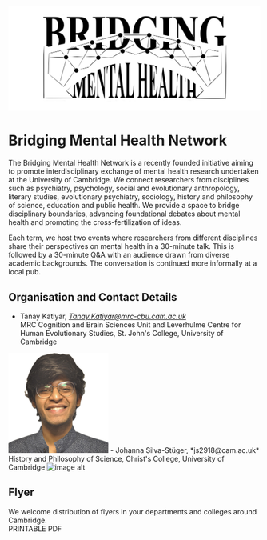 ![image alt](https://github.com/bridgingmentalhealth/bridgingmentalhealth.github.com/blob/main/pictures/Bridging%20Logo%20horizontal.jpeg?raw=true)   
# Bridging Mental Health Network
The Bridging Mental Health Network is a recently founded initiative aiming to promote interdisciplinary exchange of mental health research undertaken at the University of Cambridge. We connect researchers from disciplines such as psychiatry, psychology, social and evolutionary anthropology, literary studies, evolutionary psychiatry, sociology, history and philosophy of science, education and public health. We provide a space to bridge disciplinary boundaries, advancing foundational debates about mental health and promoting the cross-fertilization of ideas.   

Each term, we host two events where researchers from different disciplines share their perspectives on mental health in a 30-minute talk. This is followed by a 30-minute Q&A with an audience drawn from diverse academic backgrounds. The conversation is continued more informally at a local pub. 


## Organisation and Contact Details  
- Tanay Katiyar, *Tanay.Katiyar@mrc-cbu.cam.ac.uk*   
  MRC Cognition and Brain Sciences Unit and Leverhulme Centre for Human Evolutionary Studies, St. John's College, University of Cambridge   
 <img src="/pictures/Subject.jpeg" alt="image alt" width="200" height="200">   
- Johanna Silva-Stüger, *js2918@cam.ac.uk*
  History and Philosophy of Science, Christ's College, University of Cambridge   
<img src="/pictures/DSC06236.png" alt="image alt" width="200" height="200">

## Flyer
We welcome distribution of flyers in your departments and colleges around Cambridge.    
PRINTABLE PDF
